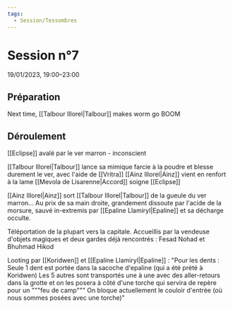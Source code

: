 ```yaml
---
tags:
  - Session/Tessombres
---
```

# Session n°7
19/01/2023, 19:00–23:00

## Préparation
Next time, [[Talbour Illorel|Talbour]] makes worm go BOOM

## Déroulement
[[Eclipse]] avalé par le ver marron - inconscient

[[Talbour Illorel|Talbour]] lance sa mimique farcie à la poudre et blesse durement le ver, avec l'aide de [[Vritra]]
[[Ainz Illorel|Ainz]] vient en renfort à la lame
[[Mevola de Lisarenne|Accord]] soigne [[Eclipse]]

[[Ainz Illorel|Ainz]] sort [[Talbour Illorel|Talbour]] de la gueule du ver marron... Au prix de sa main droite, grandement dissoute par l'acide de la morsure, sauvé in-extremis par [[Epaline Llamiryl|Epaline]] et sa décharge occulte.

Téléportation de la plupart vers la capitale. Accueillis par la vendeuse d'objets magiques et deux gardes déjà rencontrés : Fesad Nohad et Bhuhmad Hikod

Looting par [[Koridwen]] et [[Epaline Llamiryl|Epaline]] :
"Pour les dents : Seule 1 dent est portée dans la sacoche d'epaline (qui a été prété à Koridwen) Les 5 autres sont transportés une à une avec des aller-retours dans la grotte et on les posera à côté d'une torche qui servira de repère pour un """feu de camp"""
On bloque actuellement le couloir d'entrée (où nous sommes posées avec une torche)"